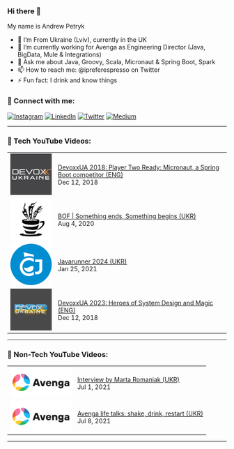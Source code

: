 ### Hi there 👋
My name is Andrew Petryk

- 📍 I’m From Ukraine (Lviv), currently in the UK
- 🔭 I’m currently working for Avenga as Engineering Director (Java, BigData, Mule & Integrations)
- 💬 Ask me about Java, Groovy, Scala, Micronaut & Spring Boot, Spark
- 📫 How to reach me: @ipreferespresso on Twitter
- ⚡ Fun fact: I drink and know things

### 🤝 Connect with me:
[<img alt="Instagram" src="https://img.shields.io/badge/instagram-E4405F.svg?&style=for-the-badge&logo=Instagram&logoColor=white" />][instagram]
[<img alt="LinkedIn" src="https://img.shields.io/badge/linkedin-0077B5.svg?&style=for-the-badge&logo=linkedin&logoColor=white" />][linkedin]
[<img alt="Twitter" src="https://img.shields.io/badge/twitter-1DA1F2.svg?&style=for-the-badge&logo=Twitter&logoColor=white" />][twitter]
[<img alt="Medium" src="https://img.shields.io/badge/medium-black.svg?&style=for-the-badge&logo=Medium&logoColor=white" />][medium]

---

### 🎥 Tech YouTube Videos:

<table>
<!-- YOUTUBE:START -->
  <tr> <td> <a href="https://www.youtube.com/watch?v=epOZvEtyF84"> <img width="140px" src="assets/devoxxUA.png"> </a> </td> <td> <a href="https://www.youtube.com/watch?v=epOZvEtyF84">DevoxxUA 2018: Player Two Ready: Micronaut, a Spring Boot competitor (ENG)</a> <br/>Dec 12, 2018 </td> </tr>
  <tr> <td> <a href="https://www.youtube.com/watch?v=1ITbenATAAU&t=1s"> <img width="140px" src="assets/jd_lviv_logo.png"> </a> </td> <td> <a href="https://www.youtube.com/watch?v=1ITbenATAAU&t=1s">BOF | Something ends, Something begins (UKR)</a> <br/>Aug 4, 2020 </td> </tr>
  <tr> <td> <a href="https://www.youtube.com/watch?v=azSAMIXKMqw"> <img width="140px" src="assets/cofeeJuf_logo.png"> </a> </td> <td> <a href="https://www.youtube.com/watch?v=azSAMIXKMqw">Javarunner 2024 (UKR)</a> <br/>Jan 25, 2021 </td> </tr>
  <tr> <td> <a href="https://www.youtube.com/watch?v=LDrr_-4sTqg"> <img width="140px" src="assets/devoxxua_2023_logo.jpg"> </a> </td> <td> <a href="https://www.youtube.com/watch?v=LDrr_-4sTqg">DevoxxUA 2023: Heroes of System Design and Magic (ENG)</a> <br/>Dec 12, 2018 </td> </tr>  
  <!-- YOUTUBE:END -->
</table>

---

### 🎥 Non-Tech YouTube Videos:

<table>
<!-- YOUTUBENT:START --><tr> <td> <a href="https://www.youtube.com/watch?v=kP_-nE2i8Mo"> <img width="140px" src="assets/avenga_logo.png"> </a> </td> <td> <a href="https://www.youtube.com/watch?v=kP_-nE2i8Mo">Interview by Marta Romaniak (UKR)</a> <br/>Jul 1, 2021 </td> </tr><tr> <td> <a href="https://www.youtube.com/watch?v=McMQ_m0ex3E"> <img width="140px" src="assets/avenga_logo.png"> </a> </td> <td> <a href="https://www.youtube.com/watch?v=McMQ_m0ex3E">Avenga life talks: shake, drink, restart (UKR)</a> <br/>Jul 8, 2021 </td> </tr><!-- YOUTUBENT:END -->
</table>

---

[instagram]: https://instagram.com/andy_is_legend
[linkedin]: https://www.linkedin.com/in/andrew-petryk/
[twitter]: https://twitter.com/ipreferespresso
[medium]: https://medium.com/@ipreferespresso
